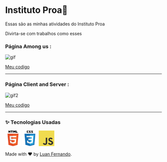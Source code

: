 # Instituto Proa💙
<p> Essas são as minhas atividades do  Instituto Proa </p>
<p> Divirta-se com trabalhos como esses</p>

### Página Among us :

![gif](https://github.com/Luuan11/PROA/blob/main/assets/gif.gif)

[Meu codigo](https://github.com/Luuan11/PROA/tree/main/Amongus)

---

### Página Client and Server : 

![gif2](https://github.com/Luuan11/PROA/blob/main/assets/gif2.gif)

[Meu codigo](https://github.com/Luuan11/PROA/tree/main/ClientAndServer)

---

### ✨ Tecnologias Usadas 
<code><img height="50" src="https://raw.githubusercontent.com/github/explore/80688e429a7d4ef2fca1e82350fe8e3517d3494d/topics/html/html.png"></code>
<code><img height="50" src="https://raw.githubusercontent.com/github/explore/80688e429a7d4ef2fca1e82350fe8e3517d3494d/topics/css/css.png"></code>
<code><img height="50" src="https://raw.githubusercontent.com/github/explore/80688e429a7d4ef2fca1e82350fe8e3517d3494d/topics/javascript/javascript.png"></code>


Made with ❤️ by [Luan Fernando](https://www.linkedin.com/in/luan-fernando/).
